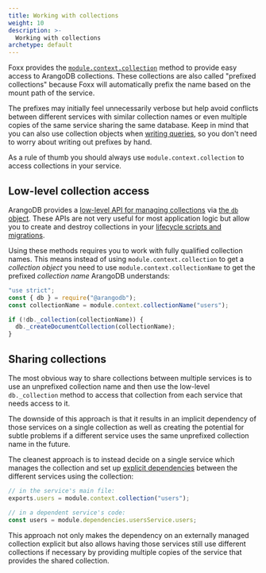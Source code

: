 ```yaml
---
title: Working with collections
weight: 10
description: >-
  Working with collections
archetype: default
---
```

Foxx provides the [`module.context.collection`](../reference/service-context.md) method
to provide easy access to ArangoDB collections. These collections are also
called "prefixed collections" because Foxx will automatically prefix the name
based on the mount path of the service.

The prefixes may initially feel unnecessarily verbose but help avoid conflicts
between different services with similar collection names or even multiple
copies of the same service sharing the same database. Keep in mind that you
can also use collection objects when [writing queries](writing-queries.md),
so you don't need to worry about writing out prefixes by hand.

As a rule of thumb you should always use `module.context.collection`
to access collections in your service.

## Low-level collection access

ArangoDB provides a
[low-level API for managing collections](../../../getting-started/getting-started/data-model-and-concepts/collections/database-methods.md)
via [the `db` object](../../../appendix/references/db.md).
These APIs are not very useful for most application logic but allow you to
create and destroy collections in your
[lifecycle scripts and migrations](scripts-and-scheduling.md#lifecycle-scripts).

Using these methods requires you to work with fully qualified collection names.
This means instead of using `module.context.collection` to get a
_collection object_ you need to use `module.context.collectionName`
to get the prefixed _collection name_ ArangoDB understands:

```js
"use strict";
const { db } = require("@arangodb");
const collectionName = module.context.collectionName("users");

if (!db._collection(collectionName)) {
  db._createDocumentCollection(collectionName);
}
```

## Sharing collections

The most obvious way to share collections between multiple services is to use
an unprefixed collection name and then use the low-level `db._collection`
method to access that collection from each service that needs access to it.

The downside of this approach is that it results in an implicit dependency of
those services on a single collection as well as creating the potential for
subtle problems if a different service uses the same unprefixed
collection name in the future.

The cleanest approach is to instead decide on a single service which manages
the collection and set up [explicit dependencies](linking-services-together.md) between
the different services using the collection:

```js
// in the service's main file:
exports.users = module.context.collection("users");

// in a dependent service's code:
const users = module.dependencies.usersService.users;
```

This approach not only makes the dependency on an externally managed collection
explicit but also allows having those services still use different collections
if necessary by providing multiple copies of the service that provides the
shared collection.
